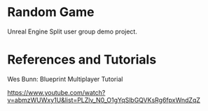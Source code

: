 # Random Game

Unreal Engine Split user group demo project.


# References and Tutorials

Wes Bunn: Blueprint Multiplayer Tutorial

https://www.youtube.com/watch?v=abmzWUWxy1U&list=PLZlv_N0_O1gYqSlbGQVKsRg6fpxWndZqZ
